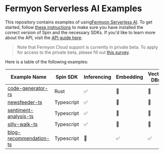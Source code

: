 # Fermyon Serverless AI Examples

This repository contains examples of using[Fermyon Serverless AI](https://developer.fermyon.com/cloud/serverless-ai). To get started, follow [these instructions](https://developer.fermyon.com/spin/serverless-ai-tutorial) to make sure you have installed the correct version of Spin and the necessary SDKs. If you'd like to learn more about the API, visit the [API guide here](https://developer.fermyon.com/spin/serverless-ai-api-guide).

> Note that Fermyon Cloud support is currently in private beta. To apply for access to the private beta, please fill out [this survey](https://fibsu0jcu2g.typeform.com/serverless-ai?utm_source=xxxxx&utm_medium=xxxxx&utm_campaign=xxxxx#hubspot_utk=xxxxx&hubspot_page_name=xxxxx&hubspot_page_url=xxxxx). 

Here is a table of the following examples:

| Example Name  | Spin SDK           |  Inferencing     |  Embedding    | Vector DBs |
| ------------- | ------------- | ------------- | ------------- | ------------- |
| [code-generator-rs](./code-generator-rs/)  | Rust  |  :white_check_mark:  | :red_circle:  |  :red_circle:  |
| [newsfeeder-ts](./newsfeeder-ts/)  | Typescript  |   :white_check_mark:  | :red_circle:  |  :red_circle:  |
| [sentiment-analysis-ts](./sentiment-analysis-ts/)  |  Typescript | :white_check_mark:  | :red_circle:  |  :red_circle:  |
| [silly-walk-ts](./silly-walk-ts/)  | Typescript | :white_check_mark:  | :red_circle:  |  :red_circle:  |
| [blog-recommendation-ts](./blog-recommendation-ts/)  | Typescript | :red_circle:  | :white_check_mark:  |  :white_check_mark:  |
